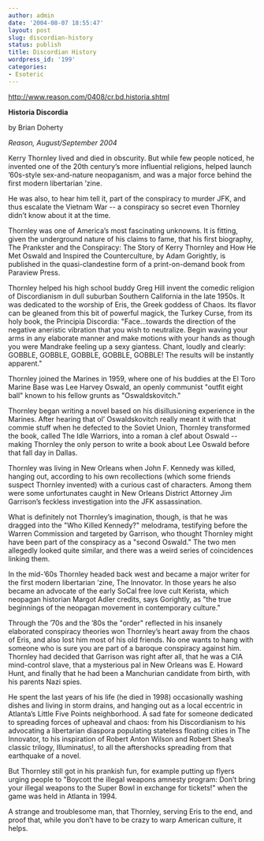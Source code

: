```yaml
---
author: admin
date: '2004-08-07 18:55:47'
layout: post
slug: discordian-history
status: publish
title: Discordian History
wordpress_id: '199'
categories:
- Esoteric
---
```

<a href="http://www.reason.com/0408/cr.bd.historia.shtml">http://www.reason.com/0408/cr.bd.historia.shtml</a>

<b>Historia Discordia</b>

by Brian Doherty

<em>Reason, August/September 2004</em>

Kerry Thornley lived and died in obscurity. But while few people noticed, he invented one of the 20th century’s more influential religions, helped launch ’60s-style sex-and-nature neopaganism, and was a major force behind the first modern libertarian ’zine.

He was also, to hear him tell it, part of the conspiracy to murder JFK, and thus escalate the Vietnam War -- a conspiracy so secret even Thornley didn’t know about it at the time.

Thornley was one of America’s most fascinating unknowns. It is fitting, given the underground nature of his claims to fame, that his first biography, The Prankster and the Conspiracy: The Story of Kerry Thornley and How He Met Oswald and Inspired the Counterculture, by Adam Gorightly, is published in the quasi-clandestine form of a print-on-demand book from Paraview Press.

Thornley helped his high school buddy Greg Hill invent the comedic religion of Discordianism in dull suburban Southern California in the late 1950s. It was dedicated to the worship of Eris, the Greek goddess of Chaos. Its flavor can be gleaned from this bit of powerful magick, the Turkey Curse, from its holy book, the Principia Discordia: "Face...towards the direction of the negative aneristic vibration that you wish to neutralize. Begin waving your arms in any elaborate manner and make motions with your hands as though you were Mandrake feeling up a sexy giantess. Chant, loudly and clearly: GOBBLE, GOBBLE, GOBBLE, GOBBLE, GOBBLE! The results will be instantly apparent."

Thornley joined the Marines in 1959, where one of his buddies at the El Toro Marine Base was Lee Harvey Oswald, an openly communist "outfit eight ball" known to his fellow grunts as "Oswaldskovitch."
<!--more-->
Thornley began writing a novel based on his disillusioning experience in the Marines. After hearing that ol’ Oswaldskovitch really meant it with that commie stuff when he defected to the Soviet Union, Thornley transformed the book, called The Idle Warriors, into a roman à clef about Oswald -- making Thornley the only person to write a book about Lee Oswald before that fall day in Dallas.

Thornley was living in New Orleans when John F. Kennedy was killed, hanging out, according to his own recollections (which some friends suspect Thornley invented) with a curious cast of characters. Among them were some unfortunates caught in New Orleans District Attorney Jim Garrison’s feckless investigation into the JFK assassination.

What is definitely not Thornley’s imagination, though, is that he was dragged into the "Who Killed Kennedy?" melodrama, testifying before the Warren Commission and targeted by Garrison, who thought Thornley might have been part of the conspiracy as a "second Oswald." The two men allegedly looked quite similar, and there was a weird series of coincidences linking them.

In the mid-’60s Thornley headed back west and became a major writer for the first modern libertarian ’zine, The Innovator. In those years he also became an advocate of the early SoCal free love cult Kerista, which neopagan historian Margot Adler credits, says Gorightly, as "the true beginnings of the neopagan movement in contemporary culture."

Through the ’70s and the ’80s the "order" reflected in his insanely elaborated conspiracy theories won Thornley’s heart away from the chaos of Eris, and also lost him most of his old friends. No one wants to hang with someone who is sure you are part of a baroque conspiracy against him. Thornley had decided that Garrison was right after all, that he was a CIA mind-control slave, that a mysterious pal in New Orleans was E. Howard Hunt, and finally that he had been a Manchurian candidate from birth, with his parents Nazi spies.

He spent the last years of his life (he died in 1998) occasionally washing dishes and living in storm drains, and hanging out as a local eccentric in Atlanta’s Little Five Points neighborhood. A sad fate for someone dedicated to spreading forces of upheaval and chaos: from his Discordianism to his advocating a libertarian diaspora populating stateless floating cities in The Innovator, to his inspiration of Robert Anton Wilson and Robert Shea’s classic trilogy, Illuminatus!, to all the aftershocks spreading from that earthquake of a novel.

But Thornley still got in his prankish fun, for example putting up flyers urging people to "Boycott the illegal weapons amnesty program: Don’t bring your illegal weapons to the Super Bowl in exchange for tickets!" when the game was held in Atlanta in 1994.

A strange and troublesome man, that Thornley, serving Eris to the end, and proof that, while you don’t have to be crazy to warp American culture, it helps.
